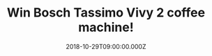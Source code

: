---
campaign-uuid: "c-1df538ad-92b5-4234-9db1-4c4fba121b78"
type: "Competition"
category: "Technology"
date: "2018-10-29T09:00:00.000Z"
end-date: "2018-11-29T23:59:00.000Z"
disable-form: false
is_promoted: false
has_entry_page: true
title: "Win Bosch Tassimo Vivy 2 coffee machine!"
competition-description: "<p>Winter is just around the corner and we know that nothing\
  \ feels better than a hot drink to keep ourselves warm! We are giving away the amazing\
  \ Bosch Tassimo Vivy 2 coffee machine for one of our lucky members to enjoy delicious\
  \ drinks!</p>\r\n<p>Fancy a hot drink? Click below for a chance to win!</p>"
hero-header: "Win Bosch Tassimo Vivy 2 coffee machine!"
terms-confirmation: "N/A"
banner-img: "https://assets.expresslyapp.com/asset-b61022d5-988d-4611-b04a-80d068fee750.jpg"
logo-left-href: "http://club.expressly.io"
logo-left-image: "https://assets.expresslyapp.com/asset-861eb54b-1bf6-4c4e-b64f-f217a6fe30cc.jpg"
logo-left-title: "Expressly Club"
bg-image-hero: "https://assets.expresslyapp.com/asset-2de5218d-c069-45ff-8ccd-f393ec6251cb.jpg"
bg-image-first: "https://assets.expresslyapp.com/asset-b4d1fec9-74f6-4433-8a1c-425a45788dab.jpg"
section1-content: "<p>Whether you’re looking for a coffee maker that’ll snug fit into\
  \ the smallest of spaces, or you want a great-value machine that makes a wide range\
  \ of coffees, tasty teas and hot chocolates, you have arrived to the right place,\
  \ the Tassimo Vivy 2 is a MUST for you! Enjoy more than 40 specialities from well-known\
  \ brands such as Costa, Kenco, and Cadbury. Full bodied espresso or luxurious latte\
  \ machiatto? Hot Chocolate or tea? The choice is yours!</p>\r\n<p>Enter the form\
  \ below for a chance to win this amazing coffee machine now and get ready to taste\
  \ and enjoy delicious hot drinks! Good luck!</p>"
entry-title: "Win Bosch Tassimo Vivy 2 coffee machine!"
entry-content: "Enter the draw to win the Bosch Tassimo Vivy 2 coffee machine by completing\
  \ the form below before 23:59 on 29th of November 2018."
has-winner: false
prize-description: "Bosch Tassimo Vivy 2 coffee machine"
special-conditions: "Multiple entries are allowed up to one every day.\r\nThis competition\
  \ is also available on: https://aaa.nme.com/competitions/bosch-tassimo-vivy-2-giveaway"
---